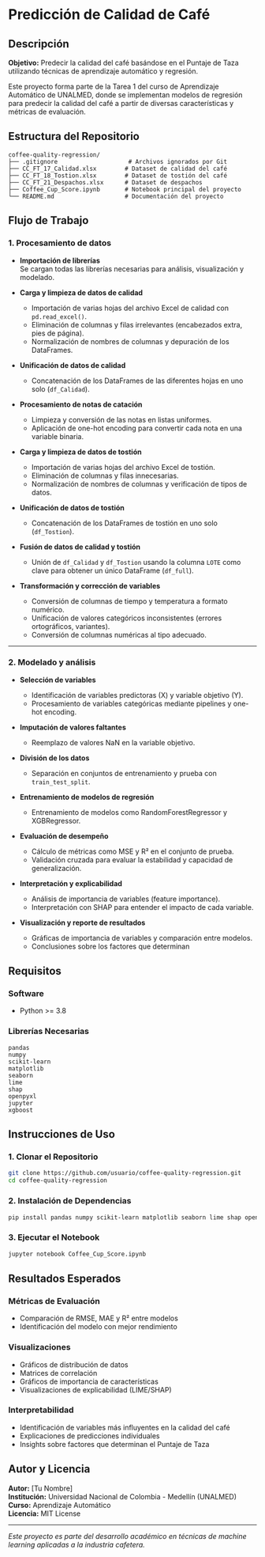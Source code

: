 # Predicción de Calidad de Café

## Descripción

**Objetivo:** Predecir la calidad del café basándose en el Puntaje de Taza utilizando técnicas de aprendizaje automático y regresión.

Este proyecto forma parte de la Tarea 1 del curso de Aprendizaje Automático de UNALMED, donde se implementan modelos de regresión para predecir la calidad del café a partir de diversas características y métricas de evaluación.

## Estructura del Repositorio

```
coffee-quality-regression/
├── .gitignore                    # Archivos ignorados por Git
├── CC_FT_17_Calidad.xlsx        # Dataset de calidad del café
├── CC_FT_18_Tostion.xlsx        # Dataset de tostión del café
├── CC_FT_21_Despachos.xlsx      # Dataset de despachos
├── Coffee_Cup_Score.ipynb       # Notebook principal del proyecto
└── README.md                    # Documentación del proyecto
```

## Flujo de Trabajo

### 1. Procesamiento de datos

- **Importación de librerías**  
  Se cargan todas las librerías necesarias para análisis, visualización y modelado.

- **Carga y limpieza de datos de calidad**  
  - Importación de varias hojas del archivo Excel de calidad con `pd.read_excel()`.
  - Eliminación de columnas y filas irrelevantes (encabezados extra, pies de página).
  - Normalización de nombres de columnas y depuración de los DataFrames.

- **Unificación de datos de calidad**  
  - Concatenación de los DataFrames de las diferentes hojas en uno solo (`df_Calidad`).

- **Procesamiento de notas de catación**  
  - Limpieza y conversión de las notas en listas uniformes.
  - Aplicación de one-hot encoding para convertir cada nota en una variable binaria.

- **Carga y limpieza de datos de tostión**  
  - Importación de varias hojas del archivo Excel de tostión.
  - Eliminación de columnas y filas innecesarias.
  - Normalización de nombres de columnas y verificación de tipos de datos.

- **Unificación de datos de tostión**  
  - Concatenación de los DataFrames de tostión en uno solo (`df_Tostion`).

- **Fusión de datos de calidad y tostión**  
  - Unión de `df_Calidad` y `df_Tostion` usando la columna `LOTE` como clave para obtener un único DataFrame (`df_full`).

- **Transformación y corrección de variables**  
  - Conversión de columnas de tiempo y temperatura a formato numérico.
  - Unificación de valores categóricos inconsistentes (errores ortográficos, variantes).
  - Conversión de columnas numéricas al tipo adecuado.

---

### 2. Modelado y análisis

- **Selección de variables**  
  - Identificación de variables predictoras (X) y variable objetivo (Y).
  - Procesamiento de variables categóricas mediante pipelines y one-hot encoding.

- **Imputación de valores faltantes**  
  - Reemplazo de valores NaN en la variable objetivo.

- **División de los datos**  
  - Separación en conjuntos de entrenamiento y prueba con `train_test_split`.

- **Entrenamiento de modelos de regresión**  
  - Entrenamiento de modelos como RandomForestRegressor y XGBRegressor.

- **Evaluación de desempeño**  
  - Cálculo de métricas como MSE y R² en el conjunto de prueba.
  - Validación cruzada para evaluar la estabilidad y capacidad de generalización.

- **Interpretación y explicabilidad**  
  - Análisis de importancia de variables (feature importance).
  - Interpretación con SHAP para entender el impacto de cada variable.

- **Visualización y reporte de resultados**  
  - Gráficas de importancia de variables y comparación entre modelos.
  - Conclusiones sobre los factores que determinan

## Requisitos

### Software
- Python >= 3.8

### Librerías Necesarias
```
pandas
numpy
scikit-learn
matplotlib
seaborn
lime
shap
openpyxl
jupyter
xgboost
```

## Instrucciones de Uso

### 1. Clonar el Repositorio
```bash
git clone https://github.com/usuario/coffee-quality-regression.git
cd coffee-quality-regression
```

### 2. Instalación de Dependencias
```bash
pip install pandas numpy scikit-learn matplotlib seaborn lime shap openpyxl jupyter
```

### 3. Ejecutar el Notebook
```bash
jupyter notebook Coffee_Cup_Score.ipynb
```

## Resultados Esperados

### Métricas de Evaluación
- Comparación de RMSE, MAE y R² entre modelos
- Identificación del modelo con mejor rendimiento

### Visualizaciones
- Gráficos de distribución de datos
- Matrices de correlación
- Gráficos de importancia de características
- Visualizaciones de explicabilidad (LIME/SHAP)

### Interpretabilidad
- Identificación de variables más influyentes en la calidad del café
- Explicaciones de predicciones individuales
- Insights sobre factores que determinan el Puntaje de Taza

## Autor y Licencia

**Autor:** [Tu Nombre]  
**Institución:** Universidad Nacional de Colombia - Medellín (UNALMED)  
**Curso:** Aprendizaje Automático  
**Licencia:** MIT License

---

*Este proyecto es parte del desarrollo académico en técnicas de machine learning aplicadas a la industria cafetera.*